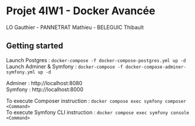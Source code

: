# Projet 4IW1 - Docker Avancée
LO Gauthier - PANNETRAT Mathieu - BELEGUIC Thibault

## Getting started

Launch Postgres : `docker-compose -f docker-compose-postgres.yml up -d` <br>
Launch Adminer & Symfony : `docker-compose -f docker-compose-adminer-symfony.yml up -d`


Adminer : http://localhost:8080<br>
Symfony : http://localhost:8000


To execute Composer instruction : `docker compose exec symfony composer <Command>`<br>
To execute Symfony CLI instruction : `docker compose exec symfony console <Command>`
